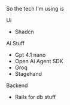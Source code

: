 So the tech I'm using is

Ui
- Shadcn


Ai Stuff
- Gpt 4.1 nano
- Open Ai Agent SDK
- Groq
- Stagehand

Backend
- Rails for db stuff
